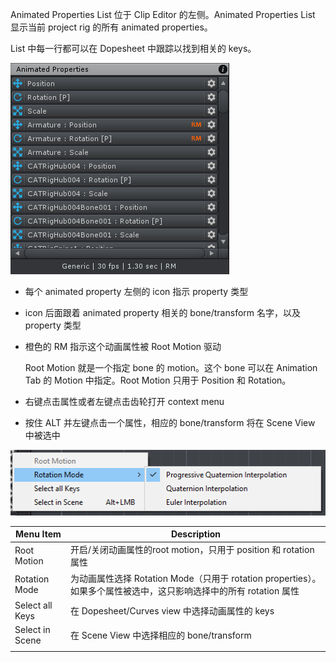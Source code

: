 Animated Properties List 位于 Clip Editor 的左侧。Animated Properties List 显示当前 project rig 的所有 animated properties。

List 中每一行都可以在 Dopesheet 中跟踪以找到相关的 keys。

![ClipEditorAnimatedPropertiesList](../Image/ClipEditorAnimatedPropertiesList.png)

- 每个 animated property 左侧的 icon 指示 property 类型

- icon 后面跟着 animated property 相关的 bone/transform 名字，以及 property 类型

- 橙色的 RM 指示这个动画属性被 Root Motion 驱动

  Root Motion 就是一个指定 bone 的 motion。这个 bone 可以在 Animation Tab 的 Motion 中指定。Root Motion 只用于 Position 和 Rotation。

- 右键点击属性或者左键点击齿轮打开 context menu

- 按住 ALT 并左键点击一个属性，相应的 bone/transform 将在 Scene View 中被选中

![ClipEditorPropertyContextMenu](../Image/ClipEditorPropertyContextMenu.png)

| Menu Item | Description |
| --- | --- |
| Root Motion | 开启/关闭动画属性的root motion，只用于 position 和 rotation 属性 |
| Rotation Mode | 为动画属性选择 Rotation Mode（只用于 rotation properties）。如果多个属性被选中，这只影响选择中的所有 rotation 属性 |
| Select all Keys | 在 Dopesheet/Curves view 中选择动画属性的 keys |
| Select in Scene | 在 Scene View 中选择相应的 bone/transform |
| | |
